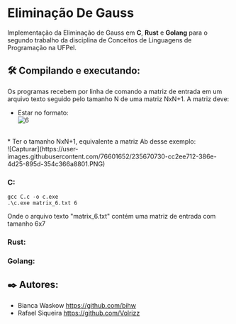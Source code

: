 # Eliminação De Gauss
Implementação da Eliminação de Gauss em <b>C</b>, <b>Rust</b> e <b>Golang</b> para o segundo trabalho da disciplina de Conceitos de Linguagens de Programação na UFPel.


## 🛠️ Compilando e executando:
Os programas recebem por linha de comando a matriz de entrada em um arquivo texto seguido pelo tamanho N de uma matriz NxN+1. A matriz deve:
* Estar no formato:<br>
![6](https://user-images.githubusercontent.com/76601652/235670231-b0e4994c-876b-4610-a684-a55931489198.PNG)
<br>
* Ter o tamanho NxN+1, equivalente a matriz Ab desse exemplo: <br>
![Capturar](https://user-images.githubusercontent.com/76601652/235670730-cc2ee712-386e-4d25-895d-354c366a8801.PNG)

### C:
```
gcc C.c -o c.exe
.\c.exe matrix_6.txt 6
```
Onde o arquivo texto "matrix_6.txt" contém uma matriz de entrada com tamanho 6x7

### Rust:

### Golang:


## ✒️ Autores: 
* Bianca Waskow https://github.com/bihw <br>
* Rafael Siqueira https://github.com/Volrizz
